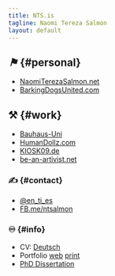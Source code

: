```yaml
---
title: NTS.is
tagline: Naomi Tereza Salmon
layout: default
---
```


## <i class="icon-off"><span class="sr-only">⚑</span></i> {#personal}

- [NaomiTerezaSalmon.net](http://NaomiTerezaSalmon.net "Website of Naomi Tereza Salmon")
- [BarkingDogsUnited.com](http://BarkingDogsUnited.com "Artist Duo: Barking Dogs United")


## ⚒ {#work}

- [Bauhaus-Uni](http://www.uni-weimar.de/gestaltung/lehrgebiete-personen/freie-kunst/naomi-tereza-salmon/ "Naomi Tereza Salmon's site with the Bauhaus-Uni Weimar")
- [HumanDollz.com](http://HumanDollz.com "Barking Dogs United project: Human Dollz")
- [KIOSK09.de](http://KIOSK09.de "KIOSK09 project curated by Naomi Tereza Salmon")
- [be-an-artivist.net](http://be-an-artivist.net "project website for 'Simon says: take me by the word', the Master Thesis of Naomi Tereza Salmon")


### ✍ {#contact}

- <i class="icon-twitter"></i>[@en\_ti\_es](https://twitter.com/en_ti_es "Naomi Tereza Salmon on twitter")
- [FB.me/ntsalmon](https://www.facebook.com/ntsalmon "Naomi Tereza Salmon on Facebook")


### ♾ {#info}

- CV: [Deutsch](cv/CV.NTS_de.pdf "Curriculum Vitae of Naomi Tereza Salmon")
- Portfolio
   [web](cv/MAPPE.NTS.is_de.min.pdf "Portfolio of Naomi Tereza Salmon, small PDF")
   [print](cv/MAPPE.NTS.is_de.pdf "Portfolio of Naomi Tereza Salmon, print PDF")
- [PhD
Dissertation](http://phd.nts.is "Doctoral dissertation of Naomi Tereza Salmon, Web Publication")


